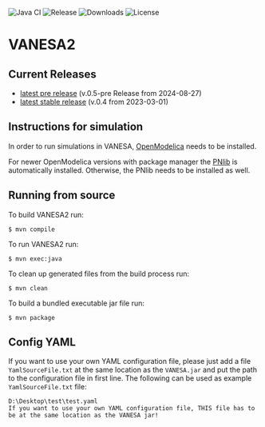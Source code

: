 ![Java CI](https://github.com/cbrinkrolf/VANESA/actions/workflows/maven.yml/badge.svg?branch=master)
![Release](https://img.shields.io/github/v/release/cbrinkrolf/VANESA)
![Downloads](https://img.shields.io/github/downloads/cbrinkrolf/VANESA/total)
![License](https://img.shields.io/badge/license-CC%20BY--NC--SA%204.0-blue)

# VANESA2
## Current Releases
- [latest pre release](https://github.com/cbrinkrolf/VANESA/releases/tag/v.0.5_pre) (v.0.5-pre Release from 2024-08-27)
- [latest stable release](https://github.com/cbrinkrolf/VANESA/releases/tag/v.0.4) (v.0.4 from 2023-03-01)

## Instructions for simulation
In order to run simulations in VANESA, [OpenModelica](https://openmodelica.org) needs to be installed.

For newer  OpenModelica versions with package manager the [PNlib](https://github.com/AMIT-HSBI/PNlib) is automatically
installed. Otherwise, the PNlib needs to be installed as well.

## Running from source
To build VANESA2 run:
```shell
$ mvn compile
```

To run VANESA2 run:
```shell
$ mvn exec:java
```

To clean up generated files from the build process run:
```shell
$ mvn clean
```

To build a bundled executable jar file run:
```shell
$ mvn package
```

## Config YAML
If you want to use your own YAML configuration file, please just add a file `YamlSourceFile.txt` at the same location as
the `VANESA.jar` and put the path to the configuration file in first line. The following can be used as example
`YamlSourceFile.txt` file:

```
D:\Desktop\test\test.yaml
If you want to use your own YAML configuration file, THIS file has to be at the same location as the VANESA jar!
```
